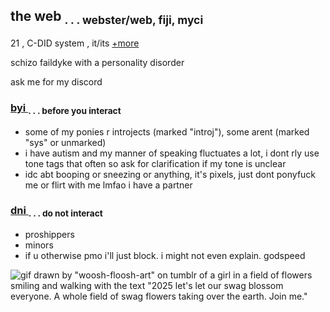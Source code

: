 ## the web <sub> . . . webster/web, fiji, myci </sub>

21 , C-DID system , it/its [+more](https://prns.cc/wooww)

schizo faildyke with a personality disorder

ask me for my discord

### <ins> byi </ins> <sub> . . . before you interact </sub> 


- some of my ponies r introjects (marked "introj"), some arent (marked "sys" or unmarked)
- i have autism and my manner of speaking fluctuates a lot, i dont rly use tone tags that often so ask for clarification if my tone is unclear
- idc abt booping or sneezing or anything, it's pixels, just dont ponyfuck me or flirt with me lmfao i have a partner

### <ins> dni </ins> <sub> . . . do not interact </sub> 

- proshippers
- minors
- if u otherwise pmo i'll just block. i might not even explain. godspeed

![gif drawn by "woosh-floosh-art" on tumblr of a girl in a field of flowers smiling and walking with the text "2025 let's let our swag blossom everyone. A whole field of swag flowers taking over the earth. Join me."](https://64.media.tumblr.com/bf8bc9ee2b367e6e94f6c3fb15c68ffd/e5089edc1e7417d7-3a/s400x600/d045ff2dce4141c37cff17b36906ccc8e4db4baa.gif)
